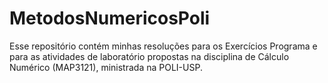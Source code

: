# MetodosNumericosPoli
Esse repositório contém minhas resoluções para os Exercícios Programa e para as atividades de laboratório 
propostas na disciplina de Cálculo Numérico (MAP3121), ministrada na POLI-USP.
